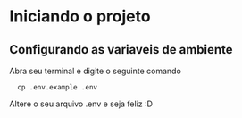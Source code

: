 # Iniciando o projeto

## Configurando as variaveis de ambiente

Abra seu terminal e digite o seguinte comando

```
  cp .env.example .env
```

Altere o seu arquivo .env e seja feliz :D
